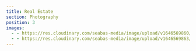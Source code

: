 ```yaml
---
title: Real Estate
section: Photography
position: 3
images:
  - - https://res.cloudinary.com/seabas-media/image/upload/v1646569860/gallery/Real%20Estate/DSC03518-Edit_xotu8t.jpg
  - - https://res.cloudinary.com/seabas-media/image/upload/v1646569863/gallery/Real%20Estate/DSC03541-Edit_xonodk.jpg
---
```

